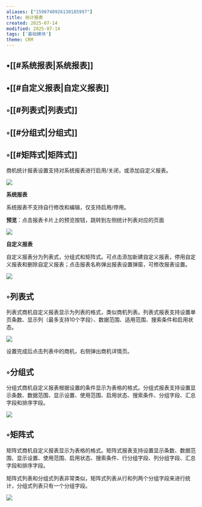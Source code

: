 ```yaml
---
aliases: ["1590740926130185997"]
title: 统计报表
created: 2025-07-14
modified: 2025-07-14
tags: ['基础模块']
theme: CRM
---
```


## •[[#系统报表|系统报表]]

## •[[#自定义报表|自定义报表]]

## ◦[[#列表式|列表式]]

## ◦[[#分组式|分组式]]

## ◦[[#矩阵式|矩阵式]]

商机统计报表设置支持对系统报表进行启用/关闭，或添加自定义报表。

![](f7a640880369f03c16fb4cef6e0a7012.jpg)

**系统报表**

系统报表不支持自行修改和编辑，仅支持启用/停用。

**预览**：点击报表卡片上的预览按钮，跳转到左侧统计列表对应的页面

![](7251aade587593d0463f09faa9a02e2b.jpg)

**自定义报表**

自定义报表分为列表式，分组式和矩阵式。可点击添加新建自定义报表，停用自定义报表和删除自定义报表；点击报表名称弹出报表设置弹窗，可修改报表设置。

![](9c52713e3e98b622d34a1eb1df3d72b3.jpg)

## ◦列表式

列表式商机自定义报表显示为列表的格式，类似商机列表。列表式报表支持设置单页条数、显示列（最多支持10个字段）、数据范围、适用范围、搜索条件和启用状态。

![](51a4d0cec2f550615b96320480d1602d.jpg)

设置完成后点击列表中的商机，右侧弹出商机详情页。

## ◦分组式

分组式商机自定义报表根据设置的条件显示为表格的格式。分组式报表支持设置显示条数、数据范围、显示设置、使用范围、启用状态、搜索条件、分组字段、汇总字段和排序字段。

![](29225d631a2e30b89269f8e4bba84163.jpg)

## ◦矩阵式

矩阵式商机自定义报表显示为表格的格式。矩阵式报表支持设置显示条数、数据范围、显示设置、使用范围、启用状态、搜索条件、行分组字段、列分组字段、汇总字段和排序字段。

矩阵式列表和分组式列表非常类似，矩阵式列表从行和列两个分组字段来进行统计，分组式列表只有一个分组字段。

![](4c7b25381e0ec09866b5ad5da9936eeb.jpg)